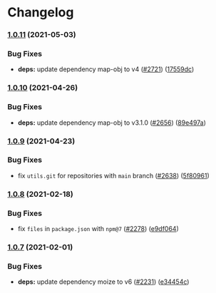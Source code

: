 # Changelog

### [1.0.11](https://www.github.com/netlify/build/compare/git-utils-v1.0.10...git-utils-v1.0.11) (2021-05-03)


### Bug Fixes

* **deps:** update dependency map-obj to v4 ([#2721](https://www.github.com/netlify/build/issues/2721)) ([17559dc](https://www.github.com/netlify/build/commit/17559dcc75dd9f9a73f2a604c9f8ef3140a91b42))

### [1.0.10](https://www.github.com/netlify/build/compare/git-utils-v1.0.9...git-utils-v1.0.10) (2021-04-26)


### Bug Fixes

* **deps:** update dependency map-obj to v3.1.0 ([#2656](https://www.github.com/netlify/build/issues/2656)) ([89e497a](https://www.github.com/netlify/build/commit/89e497a37a892f203a601a510e0e24ae037ad146))

### [1.0.9](https://www.github.com/netlify/build/compare/git-utils-v1.0.8...git-utils-v1.0.9) (2021-04-23)


### Bug Fixes

* fix `utils.git` for repositories with `main` branch ([#2638](https://www.github.com/netlify/build/issues/2638)) ([5f80961](https://www.github.com/netlify/build/commit/5f80961e25387deee9b37bba07379adc1fed44c3))

### [1.0.8](https://www.github.com/netlify/build/compare/v1.0.7...v1.0.8) (2021-02-18)


### Bug Fixes

* fix `files` in `package.json` with `npm@7` ([#2278](https://www.github.com/netlify/build/issues/2278)) ([e9df064](https://www.github.com/netlify/build/commit/e9df0645f3083a0bb141c8b5b6e474ed4e27dbe9))

### [1.0.7](https://www.github.com/netlify/build/compare/git-utils-v1.0.6...v1.0.7) (2021-02-01)


### Bug Fixes

* **deps:** update dependency moize to v6 ([#2231](https://www.github.com/netlify/build/issues/2231)) ([e34454c](https://www.github.com/netlify/build/commit/e34454c633bbc541c4074bdaa15361c84f0c8f04))
